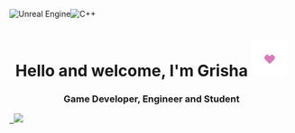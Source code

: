 ![Unreal Engine](https://img.shields.io/badge/unrealengine-%23313131.svg?style=for-the-badge&logo=unrealengine&logoColor=white)![C++](https://img.shields.io/badge/c++-%2300599C.svg?style=for-the-badge&logo=c%2B%2B&logoColor=white)  

<h1 align="center">Hello and welcome, I'm Grisha</a> 
<img src="https://github.com/GrishaShatLav/Gif/blob/master/Gif/Heart.gif" height="64"/></h1>
<h3 align="center">Game Developer, Engineer and Student</h3>

  <a href="https://github.com/ryo-ma/github-profile-trophy">
  <img width=800 src="https://github-profile-trophy.vercel.app/?username=GrishaShatLav&column=8&theme=gruvbox&no-frame=true"/>
</a>
